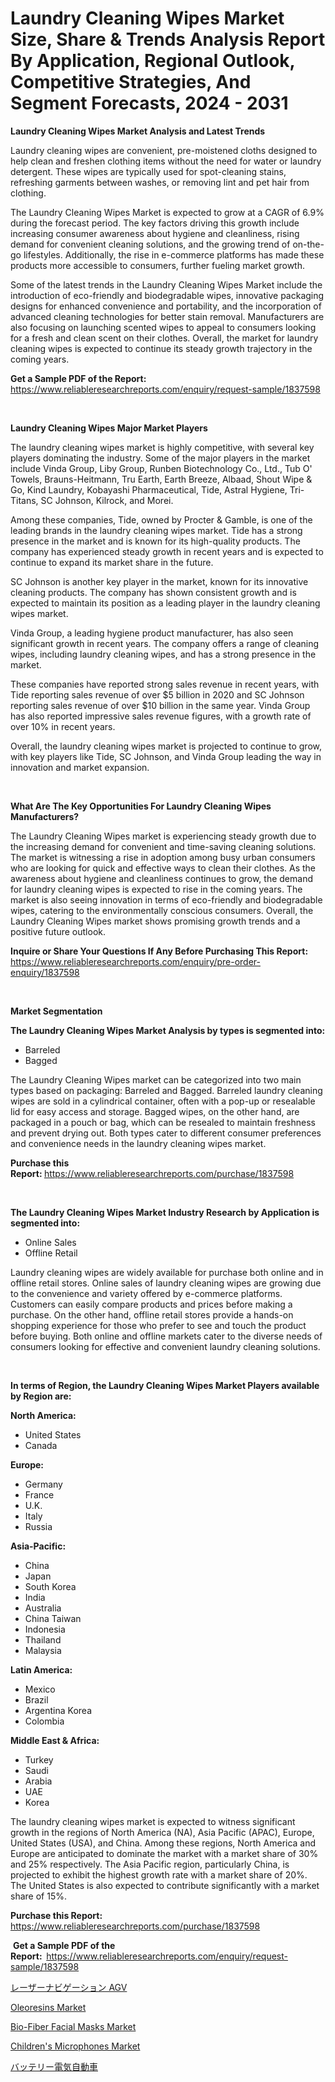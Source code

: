 <p><h1>Laundry Cleaning Wipes Market Size, Share & Trends Analysis Report By Application, Regional Outlook, Competitive Strategies, And Segment Forecasts, 2024 - 2031</h1></p><p><strong>Laundry Cleaning Wipes Market Analysis and Latest Trends</strong></p>
<p><p>Laundry cleaning wipes are convenient, pre-moistened cloths designed to help clean and freshen clothing items without the need for water or laundry detergent. These wipes are typically used for spot-cleaning stains, refreshing garments between washes, or removing lint and pet hair from clothing.</p><p>The Laundry Cleaning Wipes Market is expected to grow at a CAGR of 6.9% during the forecast period. The key factors driving this growth include increasing consumer awareness about hygiene and cleanliness, rising demand for convenient cleaning solutions, and the growing trend of on-the-go lifestyles. Additionally, the rise in e-commerce platforms has made these products more accessible to consumers, further fueling market growth.</p><p>Some of the latest trends in the Laundry Cleaning Wipes Market include the introduction of eco-friendly and biodegradable wipes, innovative packaging designs for enhanced convenience and portability, and the incorporation of advanced cleaning technologies for better stain removal. Manufacturers are also focusing on launching scented wipes to appeal to consumers looking for a fresh and clean scent on their clothes. Overall, the market for laundry cleaning wipes is expected to continue its steady growth trajectory in the coming years.</p></p>
<p><strong>Get a Sample PDF of the Report:&nbsp;</strong> <a href="https://www.reliableresearchreports.com/enquiry/request-sample/1837598">https://www.reliableresearchreports.com/enquiry/request-sample/1837598</a></p>
<p>&nbsp;</p>
<p><strong>Laundry Cleaning Wipes Major Market Players</strong></p>
<p><p>The laundry cleaning wipes market is highly competitive, with several key players dominating the industry. Some of the major players in the market include Vinda Group, Liby Group, Runben Biotechnology Co., Ltd., Tub O' Towels, Brauns-Heitmann, Tru Earth, Earth Breeze, Albaad, Shout Wipe & Go, Kind Laundry, Kobayashi Pharmaceutical, Tide, Astral Hygiene, Tri-Titans, SC Johnson, Kilrock, and Morei.</p><p>Among these companies, Tide, owned by Procter & Gamble, is one of the leading brands in the laundry cleaning wipes market. Tide has a strong presence in the market and is known for its high-quality products. The company has experienced steady growth in recent years and is expected to continue to expand its market share in the future.</p><p>SC Johnson is another key player in the market, known for its innovative cleaning products. The company has shown consistent growth and is expected to maintain its position as a leading player in the laundry cleaning wipes market.</p><p>Vinda Group, a leading hygiene product manufacturer, has also seen significant growth in recent years. The company offers a range of cleaning wipes, including laundry cleaning wipes, and has a strong presence in the market.</p><p>These companies have reported strong sales revenue in recent years, with Tide reporting sales revenue of over $5 billion in 2020 and SC Johnson reporting sales revenue of over $10 billion in the same year. Vinda Group has also reported impressive sales revenue figures, with a growth rate of over 10% in recent years.</p><p>Overall, the laundry cleaning wipes market is projected to continue to grow, with key players like Tide, SC Johnson, and Vinda Group leading the way in innovation and market expansion.</p></p>
<p>&nbsp;</p>
<p><strong>What Are The Key Opportunities For Laundry Cleaning Wipes Manufacturers?</strong></p>
<p><p>The Laundry Cleaning Wipes market is experiencing steady growth due to the increasing demand for convenient and time-saving cleaning solutions. The market is witnessing a rise in adoption among busy urban consumers who are looking for quick and effective ways to clean their clothes. As the awareness about hygiene and cleanliness continues to grow, the demand for laundry cleaning wipes is expected to rise in the coming years. The market is also seeing innovation in terms of eco-friendly and biodegradable wipes, catering to the environmentally conscious consumers. Overall, the Laundry Cleaning Wipes market shows promising growth trends and a positive future outlook.</p></p>
<p><strong>Inquire or Share Your Questions If Any Before Purchasing This Report:</strong> <a href="https://www.reliableresearchreports.com/enquiry/pre-order-enquiry/1837598">https://www.reliableresearchreports.com/enquiry/pre-order-enquiry/1837598</a></p>
<p>&nbsp;</p>
<p><strong>Market Segmentation</strong></p>
<p><strong>The Laundry Cleaning Wipes Market Analysis by types is segmented into:</strong></p>
<p><ul><li>Barreled</li><li>Bagged</li></ul></p>
<p><p>The Laundry Cleaning Wipes market can be categorized into two main types based on packaging: Barreled and Bagged. Barreled laundry cleaning wipes are sold in a cylindrical container, often with a pop-up or resealable lid for easy access and storage. Bagged wipes, on the other hand, are packaged in a pouch or bag, which can be resealed to maintain freshness and prevent drying out. Both types cater to different consumer preferences and convenience needs in the laundry cleaning wipes market.</p></p>
<p><strong>Purchase this Report:&nbsp;</strong><a href="https://www.reliableresearchreports.com/purchase/1837598">https://www.reliableresearchreports.com/purchase/1837598</a></p>
<p>&nbsp;</p>
<p><strong>The Laundry Cleaning Wipes Market Industry Research by Application is segmented into:</strong></p>
<p><ul><li>Online Sales</li><li>Offline Retail</li></ul></p>
<p><p>Laundry cleaning wipes are widely available for purchase both online and in offline retail stores. Online sales of laundry cleaning wipes are growing due to the convenience and variety offered by e-commerce platforms. Customers can easily compare products and prices before making a purchase. On the other hand, offline retail stores provide a hands-on shopping experience for those who prefer to see and touch the product before buying. Both online and offline markets cater to the diverse needs of consumers looking for effective and convenient laundry cleaning solutions.</p></p>
<p>&nbsp;</p>
<p><strong>In terms of Region, the Laundry Cleaning Wipes Market Players available by Region are:</strong></p>
<p>
    <p> <strong> North America: </strong>
        <ul>
            <li>United States</li>
            <li>Canada</li>
        </ul>
        </p> 
    <p> <strong> Europe: </strong>
        <ul>
            <li>Germany</li>
            <li>France</li>
            <li>U.K.</li>
            <li>Italy</li>
            <li>Russia</li>
        </ul>
        </p> 
    <p> <strong> Asia-Pacific: </strong>
        <ul>
            <li>China</li>
            <li>Japan</li>
            <li>South Korea</li>
            <li>India</li>
            <li>Australia</li>
            <li>China Taiwan</li>
            <li>Indonesia</li>
            <li>Thailand</li>
            <li>Malaysia</li>
        </ul>
        </p> 
    <p> <strong> Latin America: </strong>
        <ul>
            <li>Mexico</li>
            <li>Brazil</li>
            <li>Argentina Korea</li>
            <li>Colombia</li>
        </ul>
        </p> 
    <p> <strong> Middle East & Africa: </strong>
        <ul>
            <li>Turkey</li>
            <li>Saudi</li>
            <li>Arabia</li>
            <li>UAE</li>
            <li>Korea</li>
        </ul>
    </p>
    </p>
<p><p>The laundry cleaning wipes market is expected to witness significant growth in the regions of North America (NA), Asia Pacific (APAC), Europe, United States (USA), and China. Among these regions, North America and Europe are anticipated to dominate the market with a market share of 30% and 25% respectively. The Asia Pacific region, particularly China, is projected to exhibit the highest growth rate with a market share of 20%. The United States is also expected to contribute significantly with a market share of 15%.</p></p>
<p><strong>Purchase this Report: </strong><a href="https://www.reliableresearchreports.com/purchase/1837598">https://www.reliableresearchreports.com/purchase/1837598</a></p>
<p>&nbsp;<strong>Get a Sample PDF of the Report:&nbsp;&nbsp;</strong><a href="https://www.reliableresearchreports.com/enquiry/request-sample/1837598">https://www.reliableresearchreports.com/enquiry/request-sample/1837598</a></p>
<p><strong></strong></p>
<p><p><a href="https://github.com/lrlmopnhwd79300/Market-Research-Report-List-1/blob/main/92707677686.md">レーザーナビゲーション AGV</a></p><p><a href="https://issuu.com/reportprime-2/docs/oleoresins-market-size-2030.pptx">Oleoresins Market</a></p><p><a href="https://github.com/lubmix/Market-Research-Report-List-2/blob/main/bio-fiber-facial-masks-market.md">Bio-Fiber Facial Masks Market</a></p><p><a href="https://github.com/Hazelklievgspy6vdcsmu106w/Market-Research-Report-List-1/blob/main/childrens-microphones-market.md">Children's Microphones Market</a></p><p><a href="https://github.com/EstelWisozk1/Market-Research-Report-List-1/blob/main/29697017687.md">バッテリー電気自動車</a></p></p>